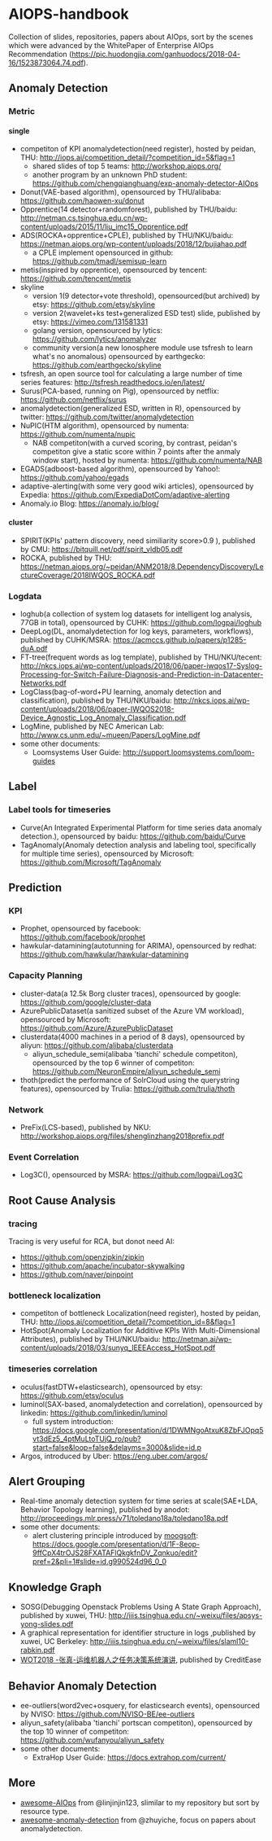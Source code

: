 # AIOPS-handbook

Collection of slides, repositories, papers about AIOps, sort by the scenes which were advanced by the 
WhitePaper of Enterprise AIOps Recommendation 
(https://pic.huodongjia.com/ganhuodocs/2018-04-16/1523873064.74.pdf).


## Anomaly Detection

### Metric

#### single

* competiton of KPI anomalydetection(need register), hosted by peidan, THU: <http://iops.ai/competition_detail/?competition_id=5&flag=1>
    * shared slides of top 5 teams: <http://workshop.aiops.org/>
    * another program by an unknown PhD student: <https://github.com/chengqianghuang/exp-anomaly-detector-AIOps>
* Donut(VAE-based algorithm), opensourced by THU/alibaba: <https://github.com/haowen-xu/donut>
* Opprentice(14 detector+randomforest), published by THU/baidu: <http://netman.cs.tsinghua.edu.cn/wp-content/uploads/2015/11/liu_imc15_Opprentice.pdf>
* ADS(ROCKA+opprentice+CPLE), published by THU/NKU/baidu: <https://netman.aiops.org/wp-content/uploads/2018/12/bujiahao.pdf>
    * a CPLE implement opensourced in github: <https://github.com/tmadl/semisup-learn>
* metis(inspired by opprentice), opensourced by tencent: <https://github.com/tencent/metis>
* skyline
    * version 1(9 detector+vote threshold), opensourced(but archived) by etsy: <https://github.com/etsy/skyline>
    * version 2(wavelet+ks test+generalized ESD test) slide, published by etsy: <https://vimeo.com/131581331>
    * golang version, opensourced by lytics: <https://github.com/lytics/anomalyzer>
    * community version(a new Ionosphere module use tsfresh to learn what's no anomalous) opensourced by earthgecko: <https://github.com/earthgecko/skyline>
* tsfresh, an open source tool for calculating a large number of time series features: <http://tsfresh.readthedocs.io/en/latest/>
* Surus(PCA-based, running on Pig), opensourced by netflix: <https://github.com/netflix/surus>
* anomalydetection(generalized ESD, written in R), opensourced by twitter: <https://github.com/twitter/anomalydetection>
* NuPIC(HTM algorithm), opensourced by numenta: <https://github.com/numenta/nupic>
    * NAB competiton(with a curved scoring, by contrast, peidan's competiton give a static score within 7 points after the anmaly window start), hosted by numenta: <https://github.com/numenta/NAB>
* EGADS(adboost-based algorithm), opensourced by Yahoo!: <https://github.com/yahoo/egads>
* adaptive-alerting(with some very good wiki articles), opensourced by Expedia: <https://github.com/ExpediaDotCom/adaptive-alerting>
* Anomaly.io Blog: <https://anomaly.io/blog/>

#### cluster

* SPIRIT(KPIs' pattern discovery, need similiarity score>0.9 ), published by CMU: <https://bitquill.net/pdf/spirit_vldb05.pdf>
* ROCKA, published by THU: <https://netman.aiops.org/~peidan/ANM2018/8.DependencyDiscovery/LectureCoverage/2018IWQOS_ROCKA.pdf>

### Logdata

* loghub(a collection of system log datasets for intelligent log analysis, 77GB in total), opensourced by CUHK: <https://github.com/logpai/loghub>
* DeepLog(DL, anomalydetection for log keys, parameters, workflows), published by CUHK/MSRA: <https://acmccs.github.io/papers/p1285-duA.pdf>
* FT-tree(frequent words as log template), published by THU/NKU/tecent: <http://nkcs.iops.ai/wp-content/uploads/2018/06/paper-iwqos17-Syslog-Processing-for-Switch-Failure-Diagnosis-and-Prediction-in-Datacenter-Networks.pdf>
* LogClass(bag-of-word+PU learning, anomaly detection and classification), published by THU/NKU/baidu: <http://nkcs.iops.ai/wp-content/uploads/2018/06/paper-IWQOS2018-Device_Agnostic_Log_Anomaly_Classification.pdf>
* LogMine, published by NEC American Lab: <http://www.cs.unm.edu/~mueen/Papers/LogMine.pdf>
* some other documents: 
    * Loomsystems User Guide: <http://support.loomsystems.com/loom-guides>

## Label

### Label tools for timeseries

* Curve(An Integrated Experimental Platform for time series data anomaly detection.), opensourced by baidu: <https://github.com/baidu/Curve>
* TagAnomaly(Anomaly detection analysis and labeling tool, specifically for multiple time series), opensourced by Microsoft: <https://github.com/Microsoft/TagAnomaly>


## Prediction

### KPI

* Prophet, opensourced by facebook: <https://github.com/facebook/prophet>
* hawkular-datamining(autotunning for ARIMA), opensourced by redhat: <https://github.com/hawkular/hawkular-datamining>

### Capacity Planning

* cluster-data(a 12.5k Borg cluster traces), opensourced by google: <https://github.com/google/cluster-data>
* AzurePublicDataset(a sanitized subset of the Azure VM workload), opensourced by Microsoft: <https://github.com/Azure/AzurePublicDataset>
* clusterdata(4000 machines in a period of 8 days), opensourced by aliyun: <https://github.com/alibaba/clusterdata>
   * aliyun\_schedule\_semi(alibaba 'tianchi' schedule competiton), opensourced by the top 6 winner of competiton: <https://github.com/NeuronEmpire/aliyun_schedule_semi>
* thoth(predict the performance of SolrCloud using the querystring features), opensourced by Trulia: <https://github.com/trulia/thoth>


### Network

* PreFix(LCS-based), published by NKU: <http://workshop.aiops.org/files/shenglinzhang2018prefix.pdf>

### Event Correlation

* Log3C(), opensourced by MSRA: <https://github.com/logpai/Log3C>

## Root Cause Analysis

### tracing

Tracing is very useful for RCA, but donot need AI:

* <https://github.com/openzipkin/zipkin>
* <https://github.com/apache/incubator-skywalking>
* <https://github.com/naver/pinpoint>

### bottleneck localization

* competiton of bottleneck Localization(need register), hosted by peidan, THU: <http://iops.ai/competition_detail/?competition_id=8&flag=1>
* HotSpot(Anomaly Localization for Additive KPIs With Multi-Dimensional Attributes), published by THU/NKU/baidu: <http://netman.ai/wp-content/uploads/2018/03/sunyq_IEEEAccess_HotSpot.pdf>

### timeseries correlation

* oculus(fastDTW+elasticsearch), opensourced by etsy: <https://github.com/etsy/oculus>
* luminol(SAX-based, anomalydetection and correlation), opensourced by linkedin: <https://github.com/linkedin/luminol>
    * full system introduction: <https://docs.google.com/presentation/d/1DWMNgoAtxuK8ZbFJOpq5vt3dEz5_4ptMuLtoTUjQ_ro/pub?start=false&loop=false&delayms=3000&slide=id.p>
* Argos, introduced by Uber: <https://eng.uber.com/argos/>

## Alert Grouping

* Real-time anomaly detection system for time series at scale(SAE+LDA, Behavior Topology learning), published by anodot: <http://proceedings.mlr.press/v71/toledano18a/toledano18a.pdf>
* some other documents: 
    * alert clustering principle introduced by [moogsoft](https://docs.moogsoft.com/): <https://docs.google.com/presentation/d/1F-8eop-9ffCpX4trOJS28FXATAFlQkgkfnDV_Zqnkuo/edit?pref=2&pli=1#slide=id.g990524d96_0_0>

## Knowledge Graph

* SOSG(Debugging Openstack Problems Using A State Graph Approach), published by xuwei, THU: <http://iiis.tsinghua.edu.cn/~weixu/files/apsys-yong-slides.pdf>
* A graphical representation for identifier structure in logs ,published by xuwei, UC Berkeley: <http://iiis.tsinghua.edu.cn/~weixu/files/slaml10-rabkin.pdf>
* [WOT2018 -张真-运维机器人之任务决策系统演讲](https://pan.baidu.com/s/1gSjJZIXswOPoeQzZ6cJT1g?errno=0&errmsg=Auth%20Login%20Sucess&&bduss=&ssnerror=0&traceid=), published by CreditEase

## Behavior Anomaly Detection

* ee-outliers(word2vec+osquery, for elasticsearch events), opensourced by NVISO: <https://github.com/NVISO-BE/ee-outliers>
* aliyun\_safety(alibaba 'tianchi' portscan competiton), opensourced by the top 10 winner of competiton: <https://github.com/wufanyou/aliyun_safety>
* some other documents: 
    * ExtraHop User Guide: <https://docs.extrahop.com/current/>


## More

* [awesome-AIOps](https://github.com/linjinjin123/awesome-AIOps) from @linjinjin123, slimilar to my repository but sort by resource type.
* [awesome-anomaly-detection](https://github.com/zhuyiche/awesome-anomaly-detection) from @zhuyiche, focus on papers about anomalydetection.

